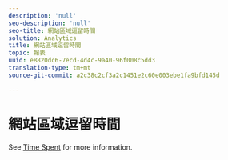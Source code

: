 ```yaml
---
description: 'null'
seo-description: 'null'
seo-title: 網站區域逗留時間
solution: Analytics
title: 網站區域逗留時間
topic: 報表
uuid: e8820dc6-7ecd-4d4c-9a40-96f008c5dd3
translation-type: tm+mt
source-git-commit: a2c38c2cf3a2c1451e2c60e003ebe1fa9bfd145d

---
```



# 網站區域逗留時間

See [Time Spent](../../../components/c-variables/c-metrics/metrics-time-spent.md#concept_1241109A742947C9B73E5E2CA2362559) for more information.
